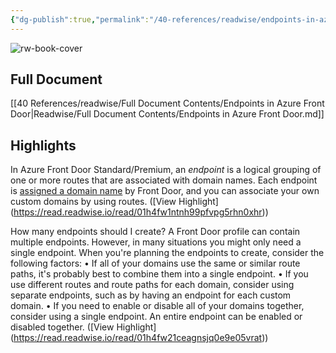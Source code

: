 ```yaml
---
{"dg-publish":true,"permalink":"/40-references/readwise/endpoints-in-azure-front-door/","tags":["rw/articles"]}
---
```


![rw-book-cover](https://learn.microsoft.com/en-us/media/logos/logo-ms-social.png)

## Full Document
[[40 References/readwise/Full Document Contents/Endpoints in Azure Front Door\|Readwise/Full Document Contents/Endpoints in Azure Front Door.md]]

## Highlights
In Azure Front Door Standard/Premium, an *endpoint* is a logical grouping of one or more routes that are associated with domain names. Each endpoint is [assigned a domain name](https://learn.microsoft.com/en-us/azure/frontdoor/endpoint?tabs=azurecli#endpoint-domain-names) by Front Door, and you can associate your own custom domains by using routes. ([View Highlight] (https://read.readwise.io/read/01h4fw1ntnh99pfvpg5rhn0xhr))


How many endpoints should I create?
A Front Door profile can contain multiple endpoints. However, in many situations you might only need a single endpoint.
When you're planning the endpoints to create, consider the following factors:
• If all of your domains use the same or similar route paths, it's probably best to combine them into a single endpoint.
• If you use different routes and route paths for each domain, consider using separate endpoints, such as by having an endpoint for each custom domain.
• If you need to enable or disable all of your domains together, consider using a single endpoint. An entire endpoint can be enabled or disabled together. ([View Highlight] (https://read.readwise.io/read/01h4fw21ceagnsjq0e9e05vrat))


